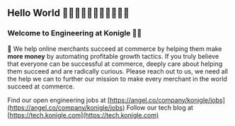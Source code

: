 ## Hello World 👋👋🏻👋🏼👋🏽👋🏾👋🏿

### Welcome to Engineering at Konigle 👩‍💻 
🌈 We help online merchants succeed at commerce by helping them make **more money** by automating profitable growth tactics.
If you truly believe that everyone  can be successful at commerce, deeply care about helping them succeed and are radically curious. Please reach out 
to us, we need all the help we can to further our mission to make every merchant in the world succeed at commerce. 

Find our open engineering jobs at [https://angel.co/company/konigle/jobs](https://angel.co/company/konigle/jobs)
Follow our tech blog at [https://tech.konigle.com](https://tech.konigle.com)
